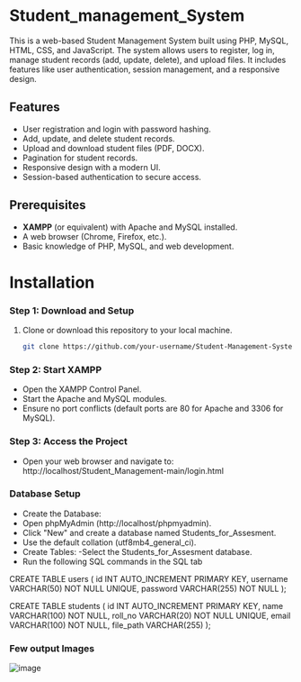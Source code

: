 # Student_management_System
This is a web-based Student Management System built using PHP, MySQL, HTML, CSS, and JavaScript. The system allows users to register, log in, manage student records (add, update, delete), and upload files. It includes features like user authentication, session management, and a responsive design.
## Features
- User registration and login with password hashing.
- Add, update, and delete student records.
- Upload and download student files (PDF, DOCX).
- Pagination for student records.
- Responsive design with a modern UI.
- Session-based authentication to secure access.
## Prerequisites
- **XAMPP** (or equivalent) with Apache and MySQL installed.
- A web browser (Chrome, Firefox, etc.).
- Basic knowledge of PHP, MySQL, and web development.
# Installation

### Step 1: Download and Setup
1. Clone or download this repository to your local machine.
   ```bash
   git clone https://github.com/your-username/Student-Management-System.git
### Step 2: Start XAMPP
- Open the XAMPP Control Panel.
- Start the Apache and MySQL modules.
- Ensure no port conflicts (default ports are 80 for Apache and 3306 for MySQL).
### Step 3: Access the Project
- Open your web browser and navigate to:
  http://localhost/Student_Management-main/login.html
### Database Setup
- Create the Database:
- Open phpMyAdmin (http://localhost/phpmyadmin).
- Click "New" and create a database named Students_for_Assesment.
- Use the default collation (utf8mb4_general_ci).
- Create Tables:
-Select the Students_for_Assesment database.
- Run the following SQL commands in the SQL tab

CREATE TABLE users (
  id INT AUTO_INCREMENT PRIMARY KEY,
  username VARCHAR(50) NOT NULL UNIQUE,
  password VARCHAR(255) NOT NULL
);

CREATE TABLE students (
    id INT AUTO_INCREMENT PRIMARY KEY,
    name VARCHAR(100) NOT NULL,
    roll_no VARCHAR(20) NOT NULL UNIQUE,
    email VARCHAR(100) NOT NULL,
    file_path VARCHAR(255)
);

### Few output Images
![image](https://github.com/user-attachments/assets/45847def-70a6-48d6-984f-528af0791ed5)
